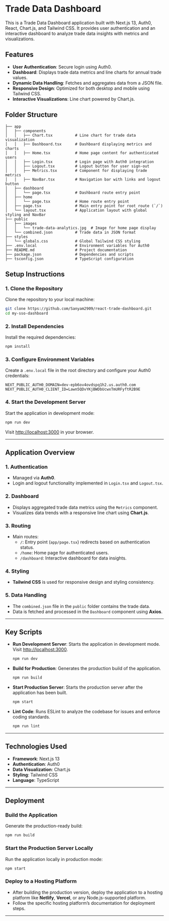 # Trade Data Dashboard

This is a Trade Data Dashboard application built with Next.js 13, Auth0, React, Chart.js, and Tailwind CSS. It provides user authentication and an interactive dashboard to analyze trade data insights with metrics and visualizations.

## Features

- **User Authentication**: Secure login using Auth0.
- **Dashboard**: Displays trade data metrics and line charts for annual trade values.
- **Dynamic Data Handling**: Fetches and aggregates data from a JSON file.
- **Responsive Design**: Optimized for both desktop and mobile using Tailwind CSS.
- **Interactive Visualizations**: Line chart powered by Chart.js.

## Folder Structure

```
├── app
│   ├── components
│   │   ├── Chart.tsx          # Line chart for trade data visualization
│   │   ├── Dashboard.tsx      # Dashboard displaying metrics and charts
│   │   ├── Home.tsx           # Home page content for authenticated users
│   │   ├── Login.tsx          # Login page with Auth0 integration
│   │   ├── Logout.tsx         # Logout button for user sign-out
│   │   ├── Metrics.tsx        # Component for displaying trade metrics
│   │   ├── NavBar.tsx         # Navigation bar with links and logout button
│   ├── dashboard
│   │   └── page.tsx           # Dashboard route entry point
│   ├── home
│   │   └── page.tsx           # Home route entry point
│   ├── page.tsx               # Main entry point for root route (`/`)
│   └── layout.tsx             # Application layout with global styling and NavBar
├── public
│   ├── images
│   │   └── trade-data-analytics.jpg  # Image for home page display
│   └── combined.json          # Trade data in JSON format
├── styles
│   └── globals.css            # Global Tailwind CSS styling
├── .env.local                 # Environment variables for Auth0
├── README.md                  # Project documentation
├── package.json               # Dependencies and scripts
├── tsconfig.json              # TypeScript configuration
```

## Setup Instructions

### 1. Clone the Repository

Clone the repository to your local machine:

```bash
git clone https://github.com/Sanyam2909/react-trade-dashboard.git
cd my-sso-dashboard
```

### 2. Install Dependencies

Install the required dependencies:

```bash
npm install
```

### 3. Configure Environment Variables

Create a `.env.local` file in the root directory and configure your Auth0 credentials:

```env
NEXT_PUBLIC_AUTH0_DOMAIN=dev-epb6ov4ovdspq1h2.us.auth0.com
NEXT_PUBLIC_AUTH0_CLIENT_ID=Lawn5QDvYKjBWDbUcwxTmURFyftR2B9E
```

### 4. Start the Development Server

Start the application in development mode:

```bash
npm run dev
```

Visit [http://localhost:3000](http://localhost:3000) in your browser.

---

## Application Overview

### 1. Authentication

- Managed via **Auth0**.
- Login and logout functionality implemented in `Login.tsx` and `Logout.tsx`.

### 2. Dashboard

- Displays aggregated trade data metrics using the `Metrics` component.
- Visualizes data trends with a responsive line chart using **Chart.js**.

### 3. Routing

- Main routes:
  - `/`: Entry point (`app/page.tsx`) redirects based on authentication status.
  - `/home`: Home page for authenticated users.
  - `/dashboard`: Interactive dashboard for data insights.

### 4. Styling

- **Tailwind CSS** is used for responsive design and styling consistency.

### 5. Data Handling

- The `combined.json` file in the `public` folder contains the trade data.
- Data is fetched and processed in the `Dashboard` component using **Axios**.

---

## Key Scripts

- **Run Development Server**: Starts the application in development mode. Visit [http://localhost:3000](http://localhost:3000).

  ```bash
  npm run dev
  ```

- **Build for Production**: Generates the production build of the application.

  ```bash
  npm run build
  ```

- **Start Production Server**: Starts the production server after the application has been built.

  ```bash
  npm start
  ```

- **Lint Code**: Runs ESLint to analyze the codebase for issues and enforce coding standards.
  ```bash
  npm run lint
  ```

---

## Technologies Used

- **Framework**: Next.js 13
- **Authentication**: Auth0
- **Data Visualization**: Chart.js
- **Styling**: Tailwind CSS
- **Language**: TypeScript

---

## Deployment

### Build the Application

Generate the production-ready build:

```bash
npm run build
```

### Start the Production Server Locally

Run the application locally in production mode:

```bash
npm start
```

### Deploy to a Hosting Platform

- After building the production version, deploy the application to a hosting platform like **Netlify**, **Vercel**, or any Node.js-supported platform.
- Follow the specific hosting platform’s documentation for deployment steps.

---
